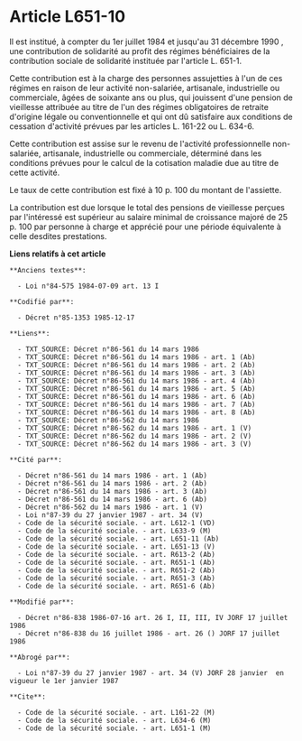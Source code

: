 # Article L651-10

Il est institué, à compter du 1er juillet 1984 et jusqu'au 31 décembre 1990    , une contribution de solidarité au profit des
régimes bénéficiaires de la contribution sociale de solidarité instituée par l'article L. 651-1. 

Cette contribution est à la charge des personnes assujetties à l'un de ces régimes en raison de leur activité non-salariée,
artisanale, industrielle ou commerciale, âgées de soixante ans ou plus, qui jouissent d'une pension de vieillesse attribuée
au titre de l'un des régimes obligatoires de retraite d'origine légale ou conventionnelle et qui ont dû satisfaire aux
conditions de cessation d'activité prévues par les articles L. 161-22 ou L. 634-6. 

Cette contribution est assise sur le revenu de l'activité professionnelle non-salariée, artisanale, industrielle ou
commerciale, déterminé dans les conditions prévues pour le calcul de la cotisation maladie due au titre de cette activité. 

Le taux de cette contribution est fixé à 10 p. 100 du montant de l'assiette. 

La contribution est due lorsque le total des pensions de vieillesse perçues par l'intéressé est supérieur au salaire minimal
de croissance majoré de 25 p. 100 par personne à charge et apprécié pour une période équivalente à celle desdites
prestations.

**Liens relatifs à cet article**

	**Anciens textes**:

	  - Loi n°84-575 1984-07-09 art. 13 I

	**Codifié par**:

	  - Décret n°85-1353 1985-12-17

	**Liens**:

	  - TXT_SOURCE: Décret n°86-561 du 14 mars 1986
	  - TXT_SOURCE: Décret n°86-561 du 14 mars 1986 - art. 1 (Ab)
	  - TXT_SOURCE: Décret n°86-561 du 14 mars 1986 - art. 2 (Ab)
	  - TXT_SOURCE: Décret n°86-561 du 14 mars 1986 - art. 3 (Ab)
	  - TXT_SOURCE: Décret n°86-561 du 14 mars 1986 - art. 4 (Ab)
	  - TXT_SOURCE: Décret n°86-561 du 14 mars 1986 - art. 5 (Ab)
	  - TXT_SOURCE: Décret n°86-561 du 14 mars 1986 - art. 6 (Ab)
	  - TXT_SOURCE: Décret n°86-561 du 14 mars 1986 - art. 7 (Ab)
	  - TXT_SOURCE: Décret n°86-561 du 14 mars 1986 - art. 8 (Ab)
	  - TXT_SOURCE: Décret n°86-562 du 14 mars 1986
	  - TXT_SOURCE: Décret n°86-562 du 14 mars 1986 - art. 1 (V)
	  - TXT_SOURCE: Décret n°86-562 du 14 mars 1986 - art. 2 (V)
	  - TXT_SOURCE: Décret n°86-562 du 14 mars 1986 - art. 3 (V)

	**Cité par**:

	  - Décret n°86-561 du 14 mars 1986 - art. 1 (Ab)
	  - Décret n°86-561 du 14 mars 1986 - art. 2 (Ab)
	  - Décret n°86-561 du 14 mars 1986 - art. 3 (Ab)
	  - Décret n°86-561 du 14 mars 1986 - art. 6 (Ab)
	  - Décret n°86-562 du 14 mars 1986 - art. 1 (V)
	  - Loi n°87-39 du 27 janvier 1987 - art. 34 (V)
	  - Code de la sécurité sociale. - art. L612-1 (VD)
	  - Code de la sécurité sociale. - art. L633-9 (M)
	  - Code de la sécurité sociale. - art. L651-11 (Ab)
	  - Code de la sécurité sociale. - art. L651-13 (V)
	  - Code de la sécurité sociale. - art. R613-2 (Ab)
	  - Code de la sécurité sociale. - art. R651-1 (Ab)
	  - Code de la sécurité sociale. - art. R651-2 (Ab)
	  - Code de la sécurité sociale. - art. R651-3 (Ab)
	  - Code de la sécurité sociale. - art. R651-6 (Ab)

	**Modifié par**:

	  - Décret n°86-838 1986-07-16 art. 26 I, II, III, IV JORF 17 juillet 1986
	  - Décret n°86-838 du 16 juillet 1986 - art. 26 () JORF 17 juillet 1986

	**Abrogé par**:

	  - Loi n°87-39 du 27 janvier 1987 - art. 34 (V) JORF 28 janvier  en vigueur le 1er janvier 1987

	**Cite**:

	  - Code de la sécurité sociale. - art. L161-22 (M)
	  - Code de la sécurité sociale. - art. L634-6 (M)
	  - Code de la sécurité sociale. - art. L651-1 (M)
